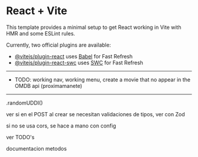 # React + Vite

This template provides a minimal setup to get React working in Vite with HMR and some ESLint rules.

Currently, two official plugins are available:

- [@vitejs/plugin-react](https://github.com/vitejs/vite-plugin-react/blob/main/packages/plugin-react/README.md) uses [Babel](https://babeljs.io/) for Fast Refresh
- [@vitejs/plugin-react-swc](https://github.com/vitejs/vite-plugin-react-swc) uses [SWC](https://swc.rs/) for Fast Refresh
_______________________________________
- TODO: 
working nav, working menu, create a movie that no appear in the OMDB api (proximamanete)
_______________________________________

.randomUDDI()

ver si en el POST al crear se necesitan validaciones de tipos, ver con Zod

si no se usa cors, se hace a mano con config

ver TODO's 

documentacion metodos